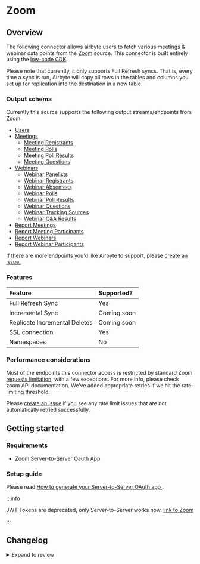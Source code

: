 # Zoom

## Overview

The following connector allows airbyte users to fetch various meetings & webinar data points from the [Zoom](https://zoom.us) source. This connector is built entirely using the [low-code CDK](https://docs.airbyte.com/connector-development/config-based/low-code-cdk-overview/).

Please note that currently, it only supports Full Refresh syncs. That is, every time a sync is run, Airbyte will copy all rows in the tables and columns you set up for replication into the destination in a new table.

### Output schema

Currently this source supports the following output streams/endpoints from Zoom:

- [Users](https://marketplace.zoom.us/docs/api-reference/zoom-api/users/users)
- [Meetings](https://marketplace.zoom.us/docs/api-reference/zoom-api/meetings/meetings)
  - [Meeting Registrants](https://marketplace.zoom.us/docs/api-reference/zoom-api/meetings/meetingregistrants)
  - [Meeting Polls](https://marketplace.zoom.us/docs/api-reference/zoom-api/meetings/meetingpolls)
  - [Meeting Poll Results](https://marketplace.zoom.us/docs/api-reference/zoom-api/meetings/listpastmeetingpolls)
  - [Meeting Questions](https://marketplace.zoom.us/docs/api-reference/zoom-api/meetings/meetingregistrantsquestionsget)
- [Webinars](https://marketplace.zoom.us/docs/api-reference/zoom-api/webinars/webinars)
  - [Webinar Panelists](https://marketplace.zoom.us/docs/api-reference/zoom-api/webinars/webinarpanelists)
  - [Webinar Registrants](https://marketplace.zoom.us/docs/api-reference/zoom-api/webinars/webinarregistrants)
  - [Webinar Absentees](https://marketplace.zoom.us/docs/api-reference/zoom-api/webinars/webinarabsentees)
  - [Webinar Polls](https://marketplace.zoom.us/docs/api-reference/zoom-api/webinars/webinarpolls)
  - [Webinar Poll Results](https://marketplace.zoom.us/docs/api-reference/zoom-api/webinars/listpastwebinarpollresults)
  - [Webinar Questions](https://marketplace.zoom.us/docs/api-reference/zoom-api/webinars/webinarregistrantsquestionsget)
  - [Webinar Tracking Sources](https://marketplace.zoom.us/docs/api-reference/zoom-api/webinars/gettrackingsources)
  - [Webinar Q&A Results](https://marketplace.zoom.us/docs/api-reference/zoom-api/webinars/listpastwebinarqa)
- [Report Meetings](https://marketplace.zoom.us/docs/api-reference/zoom-api/reports/reportmeetingdetails)
- [Report Meeting Participants](https://marketplace.zoom.us/docs/api-reference/zoom-api/reports/reportmeetingparticipants)
- [Report Webinars](https://marketplace.zoom.us/docs/api-reference/zoom-api/reports/reportwebinardetails)
- [Report Webinar Participants](https://marketplace.zoom.us/docs/api-reference/zoom-api/reports/reportwebinarparticipants)

If there are more endpoints you'd like Airbyte to support, please [create an issue.](https://github.com/airbytehq/airbyte/issues/new/choose)

### Features

| Feature                       | Supported?  |
| :---------------------------- | :---------- |
| Full Refresh Sync             | Yes         |
| Incremental Sync              | Coming soon |
| Replicate Incremental Deletes | Coming soon |
| SSL connection                | Yes         |
| Namespaces                    | No          |

### Performance considerations

Most of the endpoints this connector access is restricted by standard Zoom [requests limitation](https://marketplace.zoom.us/docs/api-reference/rate-limits#rate-limit-changes), with a few exceptions. For more info, please check zoom API documentation. We’ve added appropriate retries if we hit the rate-limiting threshold.

Please [create an issue](https://github.com/airbytehq/airbyte/issues) if you see any rate limit issues that are not automatically retried successfully.

## Getting started

### Requirements

- Zoom Server-to-Server Oauth App

### Setup guide

Please read [How to generate your Server-to-Server OAuth app ](https://developers.zoom.us/docs/internal-apps/s2s-oauth/).

:::info

JWT Tokens are deprecated, only Server-to-Server works now. [link to Zoom](https://developers.zoom.us/docs/internal-apps/jwt-faq/)

:::

## Changelog

<details>
  <summary>Expand to review</summary>

| Version | Date       | Pull Request                                             | Subject                                              |
| :------ | :--------- | :------------------------------------------------------- | :--------------------------------------------------- |
| 1.2.34 | 2025-10-14 | [67984](https://github.com/airbytehq/airbyte/pull/67984) | Update dependencies |
| 1.2.33 | 2025-10-07 | [67477](https://github.com/airbytehq/airbyte/pull/67477) | Update dependencies |
| 1.2.32 | 2025-09-30 | [66942](https://github.com/airbytehq/airbyte/pull/66942) | Update dependencies |
| 1.2.31 | 2025-09-24 | [66312](https://github.com/airbytehq/airbyte/pull/66312) | Update dependencies |
| 1.2.30 | 2025-09-09 | [65697](https://github.com/airbytehq/airbyte/pull/65697) | Update dependencies |
| 1.2.29 | 2025-08-23 | [65399](https://github.com/airbytehq/airbyte/pull/65399) | Update dependencies |
| 1.2.28 | 2025-08-09 | [64833](https://github.com/airbytehq/airbyte/pull/64833) | Update dependencies |
| 1.2.27 | 2025-08-02 | [64316](https://github.com/airbytehq/airbyte/pull/64316) | Update dependencies |
| 1.2.26 | 2025-07-26 | [64092](https://github.com/airbytehq/airbyte/pull/64092) | Update dependencies |
| 1.2.25 | 2025-07-20 | [63671](https://github.com/airbytehq/airbyte/pull/63671) | Update dependencies |
| 1.2.24 | 2025-07-12 | [63182](https://github.com/airbytehq/airbyte/pull/63182) | Update dependencies |
| 1.2.23 | 2025-07-05 | [62729](https://github.com/airbytehq/airbyte/pull/62729) | Update dependencies |
| 1.2.22 | 2025-06-28 | [62221](https://github.com/airbytehq/airbyte/pull/62221) | Update dependencies |
| 1.2.21 | 2025-06-21 | [61777](https://github.com/airbytehq/airbyte/pull/61777) | Update dependencies |
| 1.2.20 | 2025-06-15 | [61205](https://github.com/airbytehq/airbyte/pull/61205) | Update dependencies |
| 1.2.19 | 2025-05-24 | [60763](https://github.com/airbytehq/airbyte/pull/60763) | Update dependencies |
| 1.2.18 | 2025-05-10 | [59936](https://github.com/airbytehq/airbyte/pull/59936) | Update dependencies |
| 1.2.17 | 2025-05-04 | [59545](https://github.com/airbytehq/airbyte/pull/59545) | Update dependencies |
| 1.2.16 | 2025-04-26 | [58534](https://github.com/airbytehq/airbyte/pull/58534) | Update dependencies |
| 1.2.15 | 2025-04-12 | [58032](https://github.com/airbytehq/airbyte/pull/58032) | Update dependencies |
| 1.2.14 | 2025-04-05 | [57394](https://github.com/airbytehq/airbyte/pull/57394) | Update dependencies |
| 1.2.13 | 2025-03-29 | [56840](https://github.com/airbytehq/airbyte/pull/56840) | Update dependencies |
| 1.2.12 | 2025-03-22 | [56339](https://github.com/airbytehq/airbyte/pull/56339) | Update dependencies |
| 1.2.11 | 2025-03-09 | [55666](https://github.com/airbytehq/airbyte/pull/55666) | Update dependencies |
| 1.2.10 | 2025-03-01 | [54642](https://github.com/airbytehq/airbyte/pull/54642) | Update dependencies |
| 1.2.9 | 2025-02-15 | [54113](https://github.com/airbytehq/airbyte/pull/54113) | Update dependencies |
| 1.2.8 | 2025-02-08 | [53595](https://github.com/airbytehq/airbyte/pull/53595) | Update dependencies |
| 1.2.7 | 2025-02-01 | [53122](https://github.com/airbytehq/airbyte/pull/53122) | Update dependencies |
| 1.2.6 | 2025-01-25 | [52548](https://github.com/airbytehq/airbyte/pull/52548) | Update dependencies |
| 1.2.5 | 2025-01-18 | [51931](https://github.com/airbytehq/airbyte/pull/51931) | Update dependencies |
| 1.2.4 | 2025-01-11 | [51467](https://github.com/airbytehq/airbyte/pull/51467) | Update dependencies |
| 1.2.3 | 2024-12-28 | [50835](https://github.com/airbytehq/airbyte/pull/50835) | Update dependencies |
| 1.2.2 | 2024-12-21 | [50394](https://github.com/airbytehq/airbyte/pull/50394) | Update dependencies |
| 1.2.1 | 2024-12-14 | [49445](https://github.com/airbytehq/airbyte/pull/49445) | Update dependencies |
| 1.2.0 | 2024-10-29 | [47299](https://github.com/airbytehq/airbyte/pull/47299) | Migrate to manifest only format |
| 1.1.22 | 2024-10-29 | [47755](https://github.com/airbytehq/airbyte/pull/47755) | Update dependencies |
| 1.1.21 | 2024-10-28 | [47094](https://github.com/airbytehq/airbyte/pull/47094) | Update dependencies |
| 1.1.20 | 2024-10-12 | [46824](https://github.com/airbytehq/airbyte/pull/46824) | Update dependencies |
| 1.1.19 | 2024-10-05 | [46412](https://github.com/airbytehq/airbyte/pull/46412) | Update dependencies |
| 1.1.18 | 2024-09-28 | [46196](https://github.com/airbytehq/airbyte/pull/46196) | Update dependencies |
| 1.1.17 | 2024-09-21 | [45737](https://github.com/airbytehq/airbyte/pull/45737) | Update dependencies |
| 1.1.16 | 2024-09-14 | [45523](https://github.com/airbytehq/airbyte/pull/45523) | Update dependencies |
| 1.1.15 | 2024-09-07 | [45220](https://github.com/airbytehq/airbyte/pull/45220) | Update dependencies |
| 1.1.14 | 2024-08-31 | [45037](https://github.com/airbytehq/airbyte/pull/45037) | Update dependencies |
| 1.1.13 | 2024-08-24 | [44676](https://github.com/airbytehq/airbyte/pull/44676) | Update dependencies |
| 1.1.12 | 2024-08-17 | [44249](https://github.com/airbytehq/airbyte/pull/44249) | Update dependencies |
| 1.1.11 | 2024-08-10 | [43578](https://github.com/airbytehq/airbyte/pull/43578) | Update dependencies |
| 1.1.10 | 2024-08-03 | [43149](https://github.com/airbytehq/airbyte/pull/43149) | Update dependencies |
| 1.1.9 | 2024-07-27 | [42652](https://github.com/airbytehq/airbyte/pull/42652) | Update dependencies |
| 1.1.8 | 2024-07-20 | [42212](https://github.com/airbytehq/airbyte/pull/42212) | Update dependencies |
| 1.1.7 | 2024-07-13 | [41813](https://github.com/airbytehq/airbyte/pull/41813) | Update dependencies |
| 1.1.6 | 2024-07-10 | [41486](https://github.com/airbytehq/airbyte/pull/41486) | Update dependencies |
| 1.1.5 | 2024-07-09 | [41316](https://github.com/airbytehq/airbyte/pull/41316) | Update dependencies |
| 1.1.4 | 2024-07-06 | [40986](https://github.com/airbytehq/airbyte/pull/40986) | Update dependencies |
| 1.1.3 | 2024-06-26 | [40509](https://github.com/airbytehq/airbyte/pull/40509) | Update dependencies |
| 1.1.2 | 2024-06-22 | [40141](https://github.com/airbytehq/airbyte/pull/40141) | Update dependencies |
| 1.1.1 | 2024-06-06 | [39279](https://github.com/airbytehq/airbyte/pull/39279) | [autopull] Upgrade base image to v1.2.2 |
| 1.1.0 | 2024-02-22 | [35369](https://github.com/airbytehq/airbyte/pull/35369) | Publish S2S Oauth connector with fixed authenticator |
| 1.0.0   | 2023-7-28  | [25308](https://github.com/airbytehq/airbyte/pull/25308) | Replace JWT Auth methods with server-to-server Oauth |
| 0.1.1   | 2022-11-30 | [19939](https://github.com/airbytehq/airbyte/pull/19939) | Upgrade CDK version to fix bugs with SubStreamSlicer |
| 0.1.0   | 2022-10-25 | [18179](https://github.com/airbytehq/airbyte/pull/18179) | Initial Release                                      |

</details>
